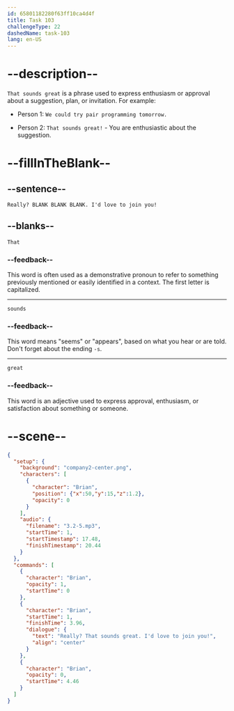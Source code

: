 ```yaml
---
id: 65801182280f63ff10ca4d4f
title: Task 103
challengeType: 22
dashedName: task-103
lang: en-US
---
```


<!-- (Audio) Brian: Really? That sounds great. I'd love to join you! -->

# --description--

`That sounds great` is a phrase used to express enthusiasm or approval about a suggestion, plan, or invitation. For example:

- Person 1: `We could try pair programming tomorrow.`

- Person 2: `That sounds great!` - You are enthusiastic about the suggestion.

# --fillInTheBlank--

## --sentence--

`Really? BLANK BLANK BLANK. I'd love to join you!`

## --blanks--

`That`

### --feedback--

This word is often used as a demonstrative pronoun to refer to something previously mentioned or easily identified in a context. The first letter is capitalized.

---

`sounds`

### --feedback--

This word means "seems" or "appears", based on what you hear or are told. Don't forget about the ending `-s`.

---

`great`

### --feedback--

This word is an adjective used to express approval, enthusiasm, or satisfaction about something or someone.

# --scene--

```json
{
  "setup": {
    "background": "company2-center.png",
    "characters": [
      {
        "character": "Brian",
        "position": {"x":50,"y":15,"z":1.2},
        "opacity": 0
      }
    ],
    "audio": {
      "filename": "3.2-5.mp3",
      "startTime": 1,
      "startTimestamp": 17.48,
      "finishTimestamp": 20.44
    }
  },
  "commands": [
    {
      "character": "Brian",
      "opacity": 1,
      "startTime": 0
    },
    {
      "character": "Brian",
      "startTime": 1,
      "finishTime": 3.96,
      "dialogue": {
        "text": "Really? That sounds great. I'd love to join you!",
        "align": "center"
      }
    },
    {
      "character": "Brian",
      "opacity": 0,
      "startTime": 4.46
    }
  ]
}
```
